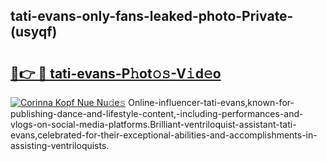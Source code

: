 ## tati-evans-only-fans​-leaked-photo​-Private-(usyqf)


# <h2><a href="https://mediaupload.pro?title=tati-evans&ref=git">🔗👉 🔴 tati-evans-P𝚑ot𝚘𝚜-V𝚒d𝚎o</a></h2>

[![Corinna Kopf Nue Nu𝚍e𝚜](https://i.imgur.com/0qMVB7G.gif)](https://mediaupload.pro?title=tati-evans&ref=git)
Online-influencer-tati-evans,known-for-publishing-dance-and-lifestyle-content,-including-performances-and-vlogs-on-social-media-platforms.Brilliant-ventriloquist-assistant-tati-evans,celebrated-for-their-exceptional-abilities-and-accomplishments-in-assisting-ventriloquists.  